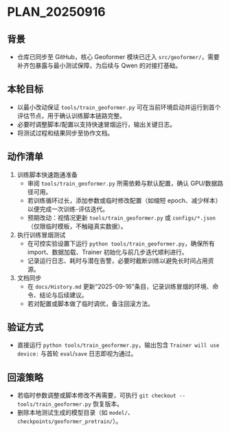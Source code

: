 # PLAN_20250916

## 背景
- 仓库已同步至 GitHub，核心 Geoformer 模块已迁入 `src/geoformer/`，需要补齐包暴露与最小测试保障，为后续与 Qwen 的对接打基础。

## 本轮目标
- 以最小改动保证 `tools/train_geoformer.py` 可在当前环境启动并运行到首个评估节点，用于确认训练脚本链路完整。
- 必要时调整脚本/配置以支持快速冒烟运行，输出关键日志。
- 将测试过程和结果同步至协作文档。

## 动作清单
1. 训练脚本快速跑通准备
   - 审阅 `tools/train_geoformer.py` 所需依赖与默认配置，确认 GPU/数据路径可用。
   - 若训练循环过长，添加参数或临时修改配置（如缩短 epoch、减少样本）以便完成一次训练-评估迭代。
   - 预期改动：视情况更新 `tools/train_geoformer.py` 或 `configs/*.json`（仅限临时模板，不触碰真实数据）。
2. 执行训练冒烟测试
   - 在可控实验设置下运行 `python tools/train_geoformer.py`，确保所有 import、数据加载、Trainer 初始化与前几步迭代顺利进行。
   - 记录运行日志、耗时与潜在告警，必要时截断训练以避免长时间占用资源。
3. 文档同步
   - 在 `docs/History.md` 更新“2025-09-16”条目，记录训练冒烟的环境、命令、结论与后续建议。
   - 若对配置或脚本做了临时调优，备注回滚方法。

## 验证方式
- 直接运行 `python tools/train_geoformer.py`，输出包含 `Trainer will use device:` 与首轮 `eval`/`save` 日志即视为通过。

## 回滚策略
- 若临时参数调整或脚本修改不再需要，可执行 `git checkout -- tools/train_geoformer.py` 恢复版本。
- 删除本地测试生成的模型目录（如 `model/`、`checkpoints/geoformer_pretrain/`）。
